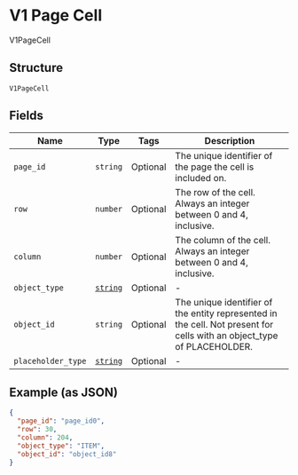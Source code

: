 
# V1 Page Cell

V1PageCell

## Structure

`V1PageCell`

## Fields

| Name | Type | Tags | Description |
|  --- | --- | --- | --- |
| `page_id` | `string` | Optional | The unique identifier of the page the cell is included on. |
| `row` | `number` | Optional | The row of the cell. Always an integer between 0 and 4, inclusive. |
| `column` | `number` | Optional | The column of the cell. Always an integer between 0 and 4, inclusive. |
| `object_type` | [`string`](/doc/models/v1-page-cell-object-type.md) | Optional | - |
| `object_id` | `string` | Optional | The unique identifier of the entity represented in the cell. Not present for cells with an object_type of PLACEHOLDER. |
| `placeholder_type` | [`string`](/doc/models/v1-page-cell-placeholder-type.md) | Optional | - |

## Example (as JSON)

```json
{
  "page_id": "page_id0",
  "row": 30,
  "column": 204,
  "object_type": "ITEM",
  "object_id": "object_id8"
}
```

